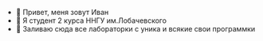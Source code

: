 - 👋 Привет, меня зовут Иван
- 👀 Я студент 2 курса ННГУ им.Лобачевского 
- 🌱 Заливаю сюда все лабораторки с уника и всякие свои программки


<!---
Applejack2004/Applejack2004 is a ✨ special ✨ repository because its `README.md` (this file) appears on your GitHub profile.
You can click the Preview link to take a look at your changes.
--->
